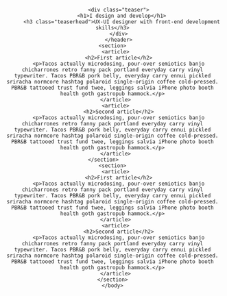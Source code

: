 <!DOCTYPE html>
<html>
<head>
	<meta charset="utf-8">
	<meta http-equiv="X-UA-Compatible" content="IE=edge">
	<meta name="viewport" content="width=device-width, initial-scale=1">
	<meta name="Description" content="Description">
	<title>mobikdesign</title>
	<link href="https://fonts.googleapis.com/css?family=Raleway:300,400,500,600,700,800,900&display=swap&subset=latin-ext" rel="stylesheet">
	<link href="css/style.css" rel="stylesheet">
</head>
	<body>
		<header>

		<div class="teaser">
		  <h1>I design and develop</h1>
		  <h3 class="teaserhead">UX-UI designer with front-end development skills</h3>
		</div>
		</header>
	<section>
	  <article>
		<h2>First article</h2>
		<p>Tacos actually microdosing, pour-over semiotics banjo chicharrones retro fanny pack portland everyday carry vinyl typewriter. Tacos PBR&B pork belly, everyday carry ennui pickled sriracha normcore hashtag polaroid single-origin coffee cold-pressed. PBR&B tattooed trust fund twee, leggings salvia iPhone photo booth health goth gastropub hammock.</p>
	  </article>
	  <article>
		<h2>Second article</h2>
		<p>Tacos actually microdosing, pour-over semiotics banjo chicharrones retro fanny pack portland everyday carry vinyl typewriter. Tacos PBR&B pork belly, everyday carry ennui pickled sriracha normcore hashtag polaroid single-origin coffee cold-pressed. PBR&B tattooed trust fund twee, leggings salvia iPhone photo booth health goth gastropub hammock.</p>
	  </article>
	</section>		
	<section>
	  <article>
		<h2>First article</h2>
		<p>Tacos actually microdosing, pour-over semiotics banjo chicharrones retro fanny pack portland everyday carry vinyl typewriter. Tacos PBR&B pork belly, everyday carry ennui pickled sriracha normcore hashtag polaroid single-origin coffee cold-pressed. PBR&B tattooed trust fund twee, leggings salvia iPhone photo booth health goth gastropub hammock.</p>
	  </article>
	  <article>
		<h2>Second article</h2>
		<p>Tacos actually microdosing, pour-over semiotics banjo chicharrones retro fanny pack portland everyday carry vinyl typewriter. Tacos PBR&B pork belly, everyday carry ennui pickled sriracha normcore hashtag polaroid single-origin coffee cold-pressed. PBR&B tattooed trust fund twee, leggings salvia iPhone photo booth health goth gastropub hammock.</p>
	  </article>
	</section>
	</body>
</html>
